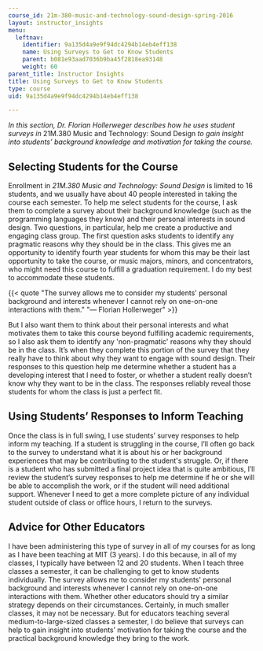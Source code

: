 ```yaml
---
course_id: 21m-380-music-and-technology-sound-design-spring-2016
layout: instructor_insights
menu:
  leftnav:
    identifier: 9a135d4a9e9f94dc4294b14eb4eff138
    name: Using Surveys to Get to Know Students
    parent: b081e93aad7036b9ba45f2818ea93148
    weight: 60
parent_title: Instructor Insights
title: Using Surveys to Get to Know Students
type: course
uid: 9a135d4a9e9f94dc4294b14eb4eff138

---
```


_In this section, Dr. Florian Hollerweger describes how he uses student surveys in_ 21M.380 Music and Technology: Sound Design _to gain insight into students’ background knowledge and motivation for taking the course._

Selecting Students for the Course
---------------------------------

Enrollment in _21M.380 Music and Technology: Sound Design_ is limited to 16 students, and we usually have about 40 people interested in taking the course each semester. To help me select students for the course, I ask them to complete a survey about their background knowledge (such as the programming languages they know) and their personal interests in sound design. Two questions, in particular, help me create a productive and engaging class group. The first question asks students to identify any pragmatic reasons why they should be in the class. This gives me an opportunity to identify fourth year students for whom this may be their last opportunity to take the course, or music majors, minors, and concentrators, who might need this course to fulfill a graduation requirement. I do my best to accommodate these students.

{{< quote "The survey allows me to consider my students' personal background and interests whenever I cannot rely on one-on-one interactions with them." "— Florian Hollerweger" >}}

But I also want them to think about their personal interests and what motivates them to take this course beyond fulfilling academic requirements, so I also ask them to identify any 'non-pragmatic' reasons why they should be in the class. It’s when they complete this portion of the survey that they really have to think about why they want to engage with sound design. Their responses to this question help me determine whether a student has a developing interest that I need to foster, or whether a student really doesn’t know why they want to be in the class. The responses reliably reveal those students for whom the class is just a perfect fit.

Using Students’ Responses to Inform Teaching
--------------------------------------------

Once the class is in full swing, I use students’ survey responses to help inform my teaching. If a student is struggling in the course, I’ll often go back to the survey to understand what it is about his or her background experiences that may be contributing to the student's struggle. Or, if there is a student who has submitted a final project idea that is quite ambitious, I’ll review the student’s survey responses to help me determine if he or she will be able to accomplish the work, or if the student will need additional support. Whenever I need to get a more complete picture of any individual student outside of class or office hours, I return to the surveys.

Advice for Other Educators
--------------------------

I have been administering this type of survey in all of my courses for as long as I have been teaching at MIT (3 years). I do this because, in all of my classes, I typically have between 12 and 20 students. When I teach three classes a semester, it can be challenging to get to know students individually. The survey allows me to consider my students' personal background and interests whenever I cannot rely on one-on-one interactions with them. Whether other educators should try a similar strategy depends on their circumstances. Certainly, in much smaller classes, it may not be necessary. But for educators teaching several medium-to-large-sized classes a semester, I do believe that surveys can help to gain insight into students’ motivation for taking the course and the practical background knowledge they bring to the work.
